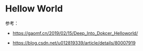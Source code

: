 # Hellow World

参考：
* https://gaomf.cn/2019/02/15/Deep_Into_Dokcer_Helloworld/

* https://blog.csdn.net/u012819339/article/details/80007919